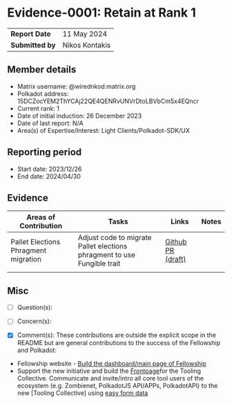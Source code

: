# Evidence-0001: Retain at Rank 1

|                 |                                                                         |
| --------------- | ----------------------------------------------------------------------- |
| **Report Date** | 11 May 2024                                                             |
| **Submitted by**| Nikos Kontakis                                                          |

## Member details

- Matrix username: @wirednkod:matrix.org
- Polkadot address: 15DCZocYEM2ThYCAj22QE4QENRvUNVrDtoLBVbCm5x4EQncr
- Current rank: 1
- Date of initial induction: 26 December 2023
- Date of last report: N/A
- Area(s) of Expertise/Interest: Light Clients/Polkadot-SDK/UX


## Reporting period

- Start date: 2023/12/26
- End date: 2024/04/30


## Evidence

|  Areas of Contribution | Tasks  | Links   |Notes   |
|---|---|---|---|
|Pallet Elections Phragment migration | Adjust code to migrate Pallet elections phragment to use Fungible trait  | [Github PR (draft)](https://github.com/paritytech/polkadot-sdk/pull/2011) |   |
|   |   |   |   |


## Misc

- [ ] Question(s): 

- [ ] Concern(s): 

- [x] Comment(s): These contributions are outside the explicit scope in the README but are general
  contributions to the success of the Fellowship and Polkadot:
- Fellowship website - [Build the dashboard/main page of Fellowship](https://github.com/polkadot-fellows/dashboard/pulls?q=is%3Apr+sort%3Aupdated-desc+is%3Amerged+author%3Awirednkod)
- Support the new initiative and build the [Frontpage](https://github.com/polkadot-tooling-collective/frontpage)for the Tooling Collective. Communicate and invite/intro all core tool users of the ecosystem (e.g. Zombienet, PolkadotJS API/APPs, PolkadotAPI) to the new [Tooling Collective] using [easy form data](https://polkadot-tooling-collective.github.io/frontpage/#/join_form)

